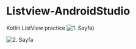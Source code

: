# Listview-AndroidStudio
Kotlin ListView practice
![1. Sayfa)](https://user-images.githubusercontent.com/109960945/194652664-d716c4f1-d853-4ea1-8a33-a69d51dd618a.png)

![2. Sayfa](https://user-images.githubusercontent.com/109960945/194652667-156fbb7e-2804-4090-98de-f332a00715c3.png)
